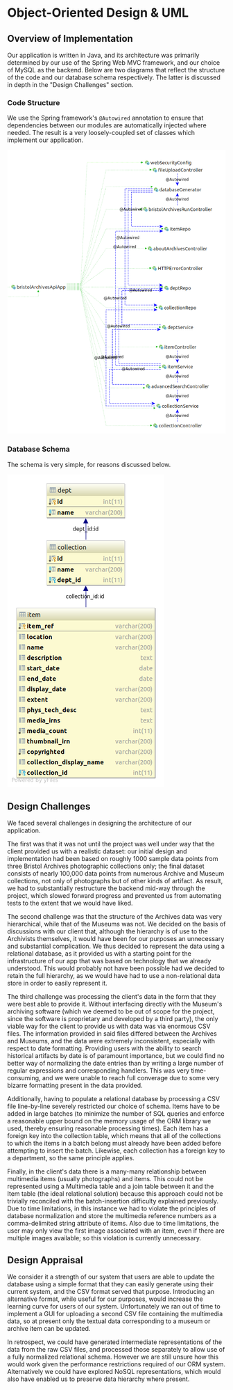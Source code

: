 # Object-Oriented Design & UML

## Overview of Implementation

Our application is written in Java, and its architecture was primarily
determined by our use of the Spring Web MVC framework, and our choice of MySQL
as the backend. Below are two diagrams that reflect the structure of the code
and our database schema respectively. The latter is discussed in depth in the
"Design Challenges" section.

### Code Structure

We use the Spring framework's `@Autowired` annotation to ensure that
dependencies between our modules are automatically injected where needed. The
result is a very loosely-coupled set of classes which implement our
application.

![](../diagrams/code-structure.png?raw=true)

### Database Schema

The schema is very simple, for reasons discussed below.

![](../diagrams/schema.png?raw=true)

## Design Challenges

We faced several challenges in designing the architecture of our
application.

The first was that it was not until the project was well under way that the
client provided us with a realistic dataset: our initial design and
implementation had been based on roughly 1000 sample data points from three
Bristol Archives photographic collections only; the final dataset consists of
nearly 100,000 data points from numerous Archive and Museum collections, not
only of photographs but of other kinds of artifact. As result, we had to
substantially restructure the backend mid-way through the project, which slowed
forward progress and prevented us from automating tests to the extent that we
would have liked.

The second challenge was that the structure of the Archives data was very
hierarchical, while that of the Museums was not. We decided on the basis of
discussions with our client that, although the hierarchy is of use to the
Archivists themselves, it would have been for our purposes an unnecessary and
substantial complication. We thus decided to represent the data using a
relational database, as it provided us with a starting point for the
infrastructure of our app that was based on technology that we already
understood. This would probably not have been possible had we decided to retain
the full hierarchy, as we would have had to use a non-relational data store in
order to easily represent it.

The third challenge was processing the client's data in the form that they were
best able to provide it. Without interfacing directly with the Museum's
archiving software (which we deemed to be out of scope for the project, since
the software is proprietary and developed by a third party), the only viable
way for the client to provide us with data was via enormous CSV files. The
information provided in said files differed between the Archives and Museums,
and the data were extremely inconsistent, especially with respect to date
formatting. Providing users with the ability to search historical artifacts by
date is of paramount importance, but we could find no better way of normalizing
the date entries than by writing a large number of regular expressions and
corresponding handlers. This was very time-consuming, and we were unable to
reach full converage due to some very bizarre formatting present in the data
provided.

Additionally, having to populate a relational database by processing a CSV file
line-by-line severely restricted our choice of schema. Items have to be added in
large batches (to minimize the number of SQL queries and enforce a reasonable
upper bound on the memory usage of the ORM library we used, thereby ensuring reasonable
processing times). Each item has a foreign key into the collection table, which
means that all of the collections to which the items in a batch belong must
already have been added before attempting to insert the batch. Likewise, each
collection has a foreign key to a department, so the same principle
applies.

Finally, in the client's data there is a many-many relationship between
multimedia items (usually photographs) and items. This could not be represented
using a Multimedia table and a join table between it and the Item table (the
ideal relational solution) because this approach could not be trivially
reconciled with the batch-insertion difficulty explained previously. Due to
time limitations, in this instance we had to violate the principles of database
normalization and store the multimedia reference numbers as a comma-delimited
string attribute of items. Also due to time limitations, the user may only view
the first image associated with an item, even if there are multiple images
available; so this violation is currently unnecessary.

## Design Appraisal

We consider it a strength of our system that users are able to update the
database using a simple format that they can easily generate using their
current system, and the CSV format served that purpose. Introducing an
alternative format, while useful for our purposes, would increase the learning
curve for users of our system. Unfortunately we ran out of time to implement a
GUI for uploading a second CSV file containing the multimedia data, so at
present only the textual data corresponding to a museum or archive item can be
updated.

In retrospect, we could have generated intermediate representations of the data
from the raw CSV files, and processed those separately to allow use of a fully
normalized relational schema. However we are still unsure how this would work
given the performance restrictions required of our ORM system. Alternatively
we could have explored NoSQL representations, which would also have enabled us
to preserve data hierarchy where present.
